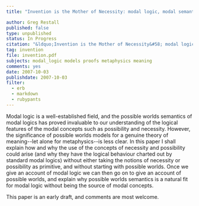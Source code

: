 ```yaml
---
title: "Invention is the Mother of Necessity: modal logic, modal semantics and modal metaphysics"

author: Greg Restall
published: false
type: unpublished
status: In Progress
citation: "&ldquo;Invention is the Mother of Necessity&#58; modal logic, modal semantics and modal metaphysics,&rdquo; article in progress."
tag: invention
file: invention.pdf
subjects: modal_logic models proofs metaphysics meaning
comments: yes
date: 2007-10-03
publishdate: 2007-10-03
filter:
  - erb
  - markdown
  - rubypants
---
```

Modal logic is a well-established field, and the possible worlds semantics of modal logics has proved invaluable to our understanding of the logical features of the modal concepts such as possibility and necessity. However, the significance of possible worlds models for a genuine theory of meaning--let alone for metaphysics--is less clear. In this paper I shall explain how and why the use of the concepts of necessity and possibility could arise (and why they have the logical behaviour charted out by standard modal logics) without either taking the notions of necessity or possibility as primitive, and without starting with possible worlds. Once we give an account of modal logic we can then go on to give an account of possible worlds, and explain why possible worlds semantics is a natural fit for modal logic without being the source of modal concepts. 

This paper is an early draft, and comments are most welcome.